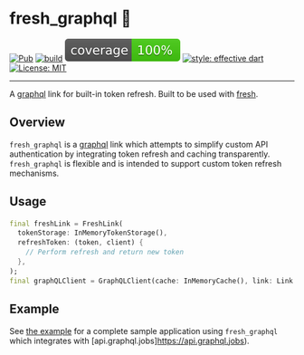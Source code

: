 # fresh_graphql 🍋

[![Pub](https://img.shields.io/pub/v/fresh_graphql.svg)](https://pub.dev/packages/fresh_graphql)
[![build](https://github.com/felangel/fresh/workflows/build/badge.svg)](https://github.com/felangel/fresh/actions)
[![coverage](https://github.com/felangel/fresh/blob/master/packages/fresh_graphql/coverage_badge.svg)](https://github.com/felangel/fresh/actions)
[![style: effective dart](https://img.shields.io/badge/style-effective_dart-40c4ff.svg)](https://github.com/tenhobi/effective_dart)
[![License: MIT](https://img.shields.io/badge/license-MIT-purple.svg)](https://opensource.org/licenses/MIT)

---

A [graphql](https://pub.dev/packages/graphql) link for built-in token refresh. Built to be used with [fresh](https://pub.dev/packages/fresh).

## Overview

`fresh_graphql` is a [graphql](https://pub.dev/packages/graphql) link which attempts to simplify custom API authentication by integrating token refresh and caching transparently. `fresh_graphql` is flexible and is intended to support custom token refresh mechanisms.

## Usage

```dart
final freshLink = FreshLink(
  tokenStorage: InMemoryTokenStorage(),
  refreshToken: (token, client) {
    // Perform refresh and return new token
  },
);
final graphQLClient = GraphQLClient(cache: InMemoryCache(), link: Link.from([freshLink, HttpLink(...)]));
```

## Example

See [the example](https://github.com/felangel/fresh/tree/master/packages/fresh_graphql/example) for a complete sample application using `fresh_graphql` which integrates with [api.graphql.jobs]https://api.graphql.jobs).
